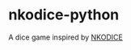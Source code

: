 # nkodice-python
A dice game inspired by [NKODICE](https://store.steampowered.com/app/1510950/NKODICE/)
